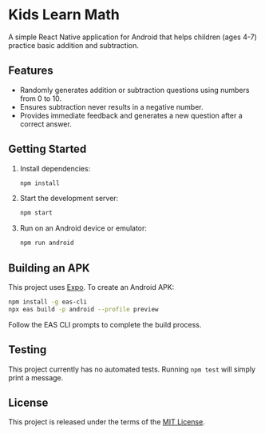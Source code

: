 # Kids Learn Math

A simple React Native application for Android that helps children (ages 4-7) practice basic addition and subtraction.

## Features

- Randomly generates addition or subtraction questions using numbers from 0 to 10.
- Ensures subtraction never results in a negative number.
- Provides immediate feedback and generates a new question after a correct answer.

## Getting Started

1. Install dependencies:
   ```bash
   npm install
   ```
2. Start the development server:
   ```bash
   npm start
   ```
3. Run on an Android device or emulator:
   ```bash
   npm run android
   ```

## Building an APK

This project uses [Expo](https://expo.dev/). To create an Android APK:

```bash
npm install -g eas-cli
npx eas build -p android --profile preview
```

Follow the EAS CLI prompts to complete the build process.

## Testing

This project currently has no automated tests. Running `npm test` will simply print a message.

## License

This project is released under the terms of the [MIT License](LICENSE).
